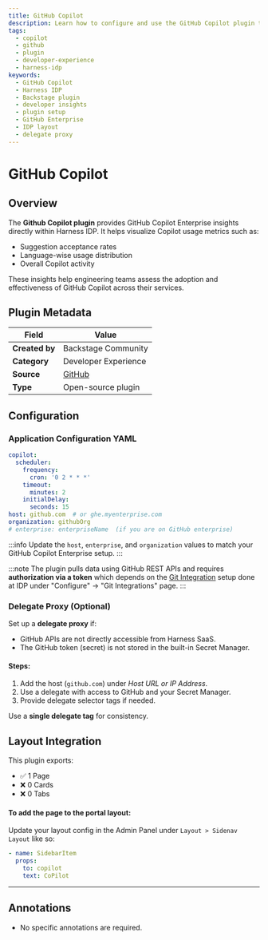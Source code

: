 ```yaml
---
title: GitHub Copilot 
description: Learn how to configure and use the GitHub Copilot plugin to view usage insights in Harness Internal Developer Portal (IDP).
tags:
  - copilot
  - github
  - plugin
  - developer-experience
  - harness-idp
keywords:
  - GitHub Copilot
  - Harness IDP
  - Backstage plugin
  - developer insights
  - plugin setup
  - GitHub Enterprise
  - IDP layout
  - delegate proxy
---
```

# GitHub Copilot 

## Overview

The **Github Copilot plugin** provides GitHub Copilot Enterprise insights directly within Harness IDP. It helps visualize Copilot usage metrics such as:

- Suggestion acceptance rates  
- Language-wise usage distribution  
- Overall Copilot activity  

These insights help engineering teams assess the adoption and effectiveness of GitHub Copilot across their services.



## Plugin Metadata

| Field         | Value                |
|---------------|----------------------|
| **Created by** | Backstage Community  |
| **Category**   | Developer Experience |
| **Source**     | [GitHub](https://github.com/backstage/community-plugins/tree/main/workspaces/copilot/plugins/copilot)               |
| **Type**       | Open-source plugin   |



## Configuration

### Application Configuration YAML


```yaml
copilot:
  scheduler:
    frequency:
      cron: '0 2 * * *'
    timeout:
      minutes: 2
    initialDelay:
      seconds: 15
host: github.com  # or ghe.myenterprise.com
organization: githubOrg
# enterprise: enterpriseName  (if you are on GitHub enterprise)

```

:::info 
Update the `host`, `enterprise`, and `organization` values to match your GitHub Copilot Enterprise setup.
:::

:::note 
The plugin pulls data using GitHub REST APIs and requires **authorization via a token** which depends on the [Git Integration](https://developer.harness.io/docs/internal-developer-portal/get-started/setup-git-integration#connector-setup) setup done at IDP under "Configure" -> "Git Integrations" page.
:::


### Delegate Proxy (Optional)

Set up a **delegate proxy** if:

* GitHub APIs are not directly accessible from Harness SaaS.
* The GitHub token (secret) is not stored in the built-in Secret Manager.

#### Steps:

1. Add the host (`github.com`) under *Host URL or IP Address*.
2. Use a delegate with access to GitHub and your Secret Manager.
3. Provide delegate selector tags if needed.

Use a **single delegate tag** for consistency.


## Layout Integration

This plugin exports:

* ✅ 1 Page
* ❌ 0 Cards
* ❌ 0 Tabs

#### To add the page to the portal layout:

Update your layout config in the Admin Panel under `Layout > Sidenav Layout` like so:

```yaml
- name: SidebarItem
  props:
    to: copilot
    text: CoPilot
```

<!-- > By default, the page is added to **service** and **website** layouts. You can modify this from **Layout Management** — reorder, remove, or reassign the page to different entity types as needed. -->

---

## Annotations

* No specific annotations are required.

